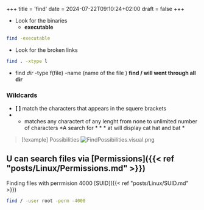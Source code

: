+++
title = 'find'
date = 2024-07-22T09:10:24+02:00
draft = false
+++
- Look for the binaries 
    - **executable**

 ```bash
find -executable 

```
- Look for the broken links 

```bash 
find . -xtype l
```


- find *dir* -type f(file) -name (name of the file )
**find / will went through all dir**

### Wildcards
- **[  ]** match the characters that appears in the squere brackets 
-  * matches any charactert of any lenght from none to unlimited number of characters 
	 *A search for *  * *  at will display cat hat and bat *

>[!example] Possibilities
>![FindPossibilities.visual.png](/Notes/FindPossibilities.visual.png)

## U can search files via [Permissions]({{< ref "posts/Linux/Permissions.md" >}})

Finding files with perrmision 4000 [SUID]({{< ref "posts/Linux/SUID.md" >}})

```bash
find / -user root -perm -4000
```


